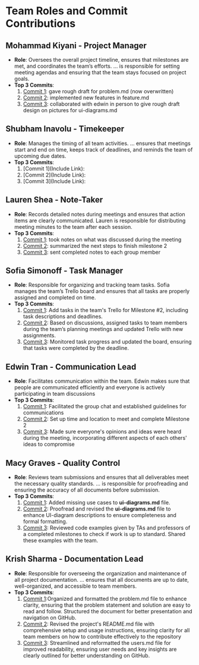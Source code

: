 # Team Roles and Commit Contributions

## Mohammad Kiyani - Project Manager
- **Role**: Oversees the overall project timeline, ensures that milestones are met, and coordinates the team’s efforts. ... is responsible for setting meeting agendas and ensuring that the team stays focused on project goals.
- **Top 3 Commits**:
  1. [Commit 1](https://github.com/edwintran235/326-team9/tree/milestone2/problem.md_update): gave rough draft for problem.md (now overwritten) 
  2. [Commit 2](https://github.com/edwintran235/326-team9/tree/milestone2/features.md/update/shahab): implemented new features in feature.md
  3. [Commit 3](https://github.com/edwintran235/326-team9/blob/main/team/m2/ui-diagrams.md): collaborated with edwin in person to give rough draft design on pictures for ui-diagrams.md

## Shubham Inavolu - Timekeeper
- **Role**: Manages the timing of all team activities. ... ensures that meetings start and end on time, keeps track of deadlines, and reminds the team of upcoming due dates.
- **Top 3 Commits**:
  1. [Commit 1](Include Link): 
  2. [Commit 2](Include Link): 
  3. [Commit 3](Include Link):
 
## Lauren Shea - Note-Taker
- **Role**: Records detailed notes during meetings and ensures that action items are clearly communicated. Lauren is responsible for distributing meeting minutes to the team after each session.
- **Top 3 Commits**:
  1. [Commit 1](https://github.com/edwintran235/326-team9/commit/655392a84eb029096f6f03a952994db17aa84a25): took notes on what was discussed during the meeting
  2. [Commit 2](https://github.com/edwintran235/326-team9/commit/d806d8da093c4c8c69a8479fd391ebc6c886ab03): summarized the next steps to finish milestone 2
  3. [Commit 3](https://github.com/edwintran235/326-team9/commit/8efdce63fe734451aa5cc0394be1f419689d36de): sent completed notes to each group member
 
## Sofia Simonoff - Task Manager
- **Role**: Responsible for organizing and tracking team tasks. Sofia manages the team’s Trello board and ensures that all tasks are properly assigned and completed on time.
- **Top 3 Commits**:
  1. [Commit 1](https://github.com/edwintran235/326-team9/commit/bfd8c77c206e65a9c848d7a65ee6d8cf6506845c): Add tasks in the team's Trello for Milestone #2, including task descriptions and deadlines.
  2. [Commit 2](https://github.com/edwintran235/326-team9/commit/7d109458a58bde58b71f0888c2d7aedf8cdadeb4): Based on discussions, assigned tasks to team members during the team’s planning meetings and updated Trello with new assignments.
  3. [Commit 3](https://github.com/edwintran235/326-team9/commit/7d109458a58bde58b71f0888c2d7aedf8cdadeb4): Monitored task progress and updated the board, ensuring that tasks were completed by the deadline.
 
## Edwin Tran - Communication Lead
- **Role**: Facilitates communication within the team. Edwin makes sure that people are communicated efficiently and everyone is actively participating 
in team discussions
- **Top 3 Commits**:
  1. [Commit 1](https://github.com/edwintran235/326-team9/commit/8508d8f954834ff546045138fc6ebf0f7af6a506): Facilitated the group chat and established guidelines for communications
  2. [Commit 2](https://github.com/edwintran235/326-team9/commit/51e061a9225e2586dd8811d4083150a6bdf6d94c): Set up time and location to meet and complete Milestone 2
  3. [Commit 3](https://github.com/edwintran235/326-team9/commit/96ba7932f10c723033e852a862ffaa7c40c2fa14): Made sure everyone's opinions and ideas were heard during the meeting, incorporating different aspects of each others' ideas to compromise

## Macy Graves - Quality Control
- **Role**: Reviews team submissions and ensures that all deliverables meet the necessary quality standards. ... is responsible for proofreading and ensuring the accuracy of all documents before submission.
- **Top 3 Commits**:
  1. [Commit 1](https://github.com/edwintran235/326-team9/commit/b53a0bb0509b3f44edfe744892784dfcc50b9073): Added missing use cases to **ui-diagrams.md** file.
  2. [Commit 2](https://github.com/edwintran235/326-team9/commit/b95ac80dfd5ffd18785e55e27574ab46ca96c838): Proofread and revised the **ui-diagrams.md** file to enhance UI-diagram descriptions to ensure completeness and formal formatting.
  3. [Commit 3](): Reviewed code examples given by TAs and professors of a completed milestones to check if work is up to standard. Shared these examples with the team.

## Krish Sharma - Documentation Lead
- **Role**: Responsible for overseeing the organization and maintenance of all project documentation. ... ensures that all documents are up to date, well-organized, and accessible to team members.
- **Top 3 Commits**:
  1. [Commit 1](https://github.com/edwintran235/326-team9/commit/975515d9f21d0857c8776ed59a65bcac8942a3fd):Organized and formatted the problem.md file to enhance clarity, ensuring that the problem statement and solution are easy to read and follow. Structured the document for better presentation and navigation on GitHub.
  2. [Commit 2](https://github.com/edwintran235/326-team9/commit/975515d9f21d0857c8776ed59a65bcac8942a3fd): Revised the project's README.md file with comprehensive setup and usage instructions, ensuring clarity for all team members on how to contribute effectively to the repository
  3. [Commit 3](https://github.com/edwintran235/326-team9/commit/66842cd58bec32d6af03e969f3605358cb9e7909): Streamlined and reformatted the users.md file for improved readability, ensuring user needs and key insights are clearly outlined for better understanding on GitHub.
